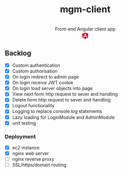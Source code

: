 <h1 align="center"> mgm-client </h1> <br>

<div align="center">
Front-end Angular client app
<br>

<picture>
<img alt="" title="" src="readme/angular.png" align="center" width="5%" height="5%">
</picture>
</div>

## Backlog
- [x] Custom authentication
- [x] Custom authorisation
- [x] On login redirect to admin page
- [x] On login receive JWT cookie
- [x] On login load server objects into page
- [x] View next form http request to sever and handling
- [x] Delete form http request to sever and handling
- [x] Logout functionality
- [x] Logging to replace console.log statements
- [x] Lazy loading for LoginModule and AdminModule
- [x] unit testing
### Deployment
- [x] ec2 instance
- [x] nginx web server
- [ ] nginx reverse proxy
- [ ] SSL/https/domain routing	
  <br/>
